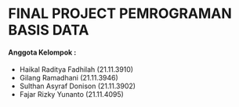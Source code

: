 <h1><b>FINAL PROJECT PEMROGRAMAN BASIS DATA</b></h1>
<h4><b>Anggota Kelompok : </b></h4>
<ul>
  <li>Haikal Raditya Fadhilah (21.11.3910)</li>
  <li>Gilang Ramadhani (21.11.3946)</li>
  <li>Sulthan Asyraf Donison (21.11.3902)</li>
  <li>Fajar Rizky Yunanto (21.11.4095)</li>
</ul>
